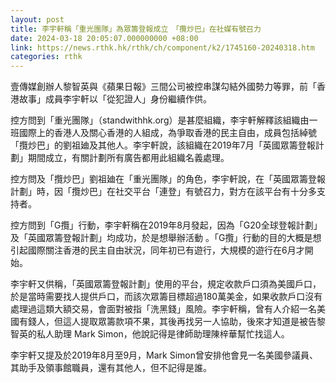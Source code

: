 ```yaml
---
layout: post
title: 李宇軒稱「重光團隊」為眾籌登報成立　「攬炒巴」在社媒有號召力
date: 2024-03-18 20:05:07.000000000 +08:00
link: https://news.rthk.hk/rthk/ch/component/k2/1745160-20240318.htm
categories: rthk
---
```


壹傳媒創辦人黎智英與《蘋果日報》三間公司被控串謀勾結外國勢力等罪，前「香港故事」成員李宇軒以「從犯證人」身份繼續作供。

控方問到「重光團隊」（standwithhk.org）是甚麼組織，李宇軒解釋該組織由一班國際上的香港人及關心香港的人組成，為爭取香港的民主自由，成員包括綽號「攬炒巴」的劉祖廸及其他人。李宇軒說，該組織在2019年7月「英國眾籌登報計劃」期間成立，有關計劃所有廣告都用此組織名義處理。

控方問及「攬炒巴」劉祖廸在「重光團隊」的角色，李宇軒說，在「英國眾籌登報計劃」時，因「攬炒巴」在社交平台「連登」有號召力，對方在該平台有十分多支持者。

控方問到「G攬」行動，李宇軒稱在2019年8月發起，因為「G20全球登報計劃」及「英國眾籌登報計劃」均成功，於是想舉辦活動 。「G攬」行動的目的大概是想引起國際關注香港的民主自由狀況，同年初已有遊行，大規模的遊行在6月才開始。

李宇軒又供稱，「英國眾籌登報計劃」使用的平台，規定收款戶口須為美國戶口，於是當時需要找人提供戶口，而該次眾籌目標超過180萬美金，如果收款戶口沒有處理過這類大額交易，會面對被指「洗黑錢」風險。李宇軒稱，曾有人介紹一名美國有錢人，但這人提取眾籌款項不果，其後再找另一人協助，後來才知道是被告黎智英的私人助理 Mark Simon，他說記得是律師助理陳梓華幫忙找這人。

李宇軒又提及於2019年8月至9月，Mark Simon曾安排他會見一名美國參議員、其助手及領事館職員，還有其他人，但不記得是誰。
